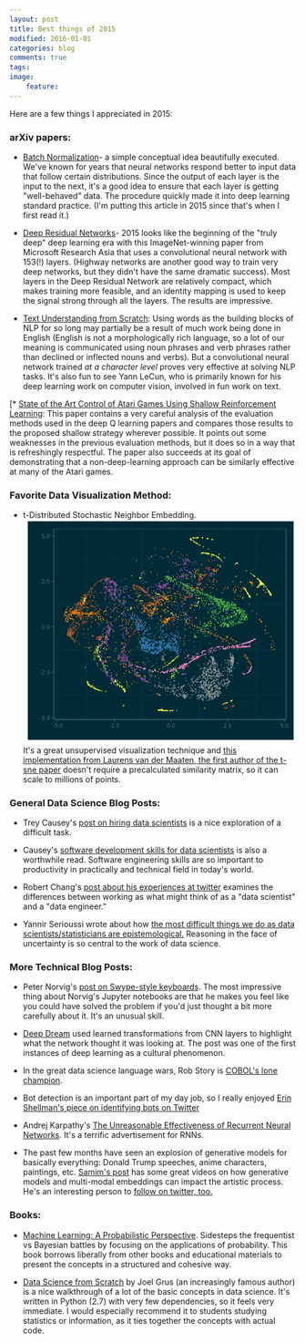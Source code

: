 ```yaml
---
layout: post
title: Best things of 2015
modified: 2016-01-01
categories: blog
comments: true
tags:
image:
    feature:
---
```



Here are a few things I appreciated in 2015:

### arXiv papers:

* [Batch Normalization](http://arxiv.org/abs/1502.03167)- a simple conceptual idea beautifully executed. We've known for years that neural networks respond better to input data that follow certain distributions. Since the output of each layer is the input to the next, it's a good idea to ensure that each layer is getting "well-behaved" data. The procedure quickly made it into deep learning standard practice. (I'm putting this article in 2015 since that's when I first read it.)


* [Deep Residual Networks](http://arxiv.org/abs/1512.03385)- 2015 looks like the beginning of the "truly deep" deep learning era with this ImageNet-winning paper from Microsoft Research Asia that uses a convolutional neural network with 153(!) layers. (Highway networks are another good way to train very deep networks, but they didn't have the same dramatic success). Most layers in the Deep Residual Network are relatively compact, which makes training more feasible, and an identity mapping is used to keep the signal strong through all the layers. The results are impressive.

* [Text Understanding from Scratch](http://arxiv.org/abs/1502.01710):
Using words as the building blocks of NLP for so long may partially be a result of much work being done in English (English is not a morphologically rich language, so a lot of our meaning is communicated using noun phrases and verb phrases rather than declined or inflected nouns and verbs). But a convolutional neural network trained *at a character level* proves very effective at solving NLP tasks. It's also fun to see Yann LeCun, who is primarily known for his deep learning work on computer vision, involved in   fun work on text.

[* [State of the Art Control of Atari Games Using Shallow Reinforcement Learning](http://arxiv.org/abs/1512.01563): 
This paper contains a very careful analysis of the evaluation methods used in the deep Q learning papers and compares those results to the proposed shallow strategy wherever possible. It points out some weaknesses in the previous evaluation methods, but it does so in a way that is refreshingly respectful. The paper also succeeds at its goal of demonstrating that a non-deep-learning approach can be similarly effective at many of the Atari games. 

### Favorite Data Visualization Method:
* t-Distributed Stochastic Neighbor Embedding.
![t-sne](/images/tsne-example.png)
It's a great unsupervised visualization technique and [this implementation from Laurens van der Maaten, the first author of the t-sne paper](https://github.com/lvdmaaten/bhtsne) doesn't require a precalculated similarity matrix, so it can scale to millions of points.


### General Data Science Blog Posts:

* Trey Causey's [post on hiring data scientists](http://treycausey.com/hiring_data_scientists.html) is a nice exploration of a difficult task.

* Causey's [software development skills for data scientists](http://treycausey.com/software_dev_skills.html) is also a worthwhile read. Software engineering skills are so important to productivity in practically and technical field in today's world.

* Robert Chang's [post about his experiences at twitter](https://medium.com/@rchang/my-two-year-journey-as-a-data-scientist-at-twitter-f0c13298aee6#.hat4lz5rs) examines the differences between working as what might think of as a "data scientist" and a "data engineer."

* Yannir Serioussi wrote about how [the most difficult things we do as data scientists/statisticians are epistemological.]( http://yanirseroussi.com/2015/11/23/the-hardest-parts-of-data-science/) Reasoning in the face of uncertainty is so central to the work of data science.

### More Technical Blog Posts:

* Peter Norvig's [post on Swype-style keyboards](http://nbviewer.ipython.org/url/norvig.com/ipython/Gesture%20Typing.ipynb). The most impressive thing about Norvig's Jupyter notebooks are that he makes you feel like you could have solved the problem if you'd just thought a bit more carefully about it. It's an unusual skill.

* [Deep Dream](http://googleresearch.blogspot.com/2015/06/inceptionism-going-deeper-into-neural.html) used learned transformations from CNN layers to highlight what the network thought it was looking at. The post was one of the first instances of deep learning as a cultural phenomenon.

* In the great data science language wars, Rob Story is [COBOL's lone champion](https://medium.com/@oceankidbilly/python-vs-r-vs-cobol-which-is-best-for-data-science-7b2979c6a000#.il4kldvfj).

* Bot detection is an important part of my day job, so I really enjoyed [Erin Shellman's piece on identifying bots on Twitter](http://www.erinshellman.com/bot-or-not/)

* Andrej Karpathy's [The Unreasonable Effectiveness of Recurrent Neural Networks](http://karpathy.github.io/2015/05/21/rnn-effectiveness/). It's a terrific advertisement for RNNs.

* The past few months have seen an explosion of generative models for basically everything: Donald Trump speeches, anime characters, paintings, etc. [Samim's post](https://medium.com/@samim/assisted-drawing-7b26c81daf2d#.q9axsv7nm) has some great videos on how generative models and multi-modal embeddings can impact the artistic process. He's an interesting person to [follow on twitter, too. ](twitter.com/samim)


### Books:
* [Machine Learning: A Probabilistic Perspective](https://mitpress.mit.edu/books/machine-learning-0). Sidesteps the frequentist vs Bayesian battles by focusing on the applications of probability. This book borrows liberally from other books and educational materials to present the concepts in a structured and cohesive way.

* [Data Science from Scratch](http://shop.oreilly.com/product/0636920033400.do) by Joel Grus (an increasingly famous author) is a nice walkthrough of a lot of the basic concepts in data science.  It's written in Python (2.7) with very few dependencies, so it feels very immediate. I would especially recommend it to students studying statistics or information, as it ties together the concepts with actual code.
